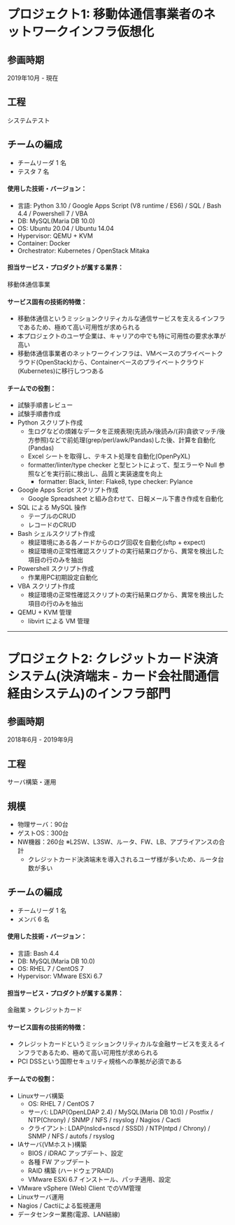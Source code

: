 # プロジェクト1: 移動体通信事業者のネットワークインフラ仮想化

## 参画時期

2019年10月 - 現在

## 工程

システムテスト

## チームの編成

- チームリーダ 1 名
- テスタ 7 名

<!-- ## チームの特徴・課題（100~200 文字程度） -->

#### 使用した技術・バージョン：

- 言語: Python 3.10 / Google Apps Script (V8 runtime / ES6) / SQL / Bash 4.4 / Powershell 7 / VBA
- DB: MySQL(Maria DB 10.0)
- OS: Ubuntu 20.04 / Ubuntu 14.04
- Hypervisor: QEMU + KVM
- Container: Docker
- Orchestrator: Kubernetes / OpenStack Mitaka

#### 担当サービス・プロダクトが属する業界：

移動体通信事業

#### サービス固有の技術的特徴：

- 移動体通信というミッションクリティカルな通信サービスを支えるインフラであるため、極めて高い可用性が求められる
- 本プロジェクトのユーザ企業は、キャリアの中でも特に可用性の要求水準が高い
- 移動体通信事業者のネットワークインフラは、VMベースのプライベートクラウド(OpenStack)から、Containerベースのプライベートクラウド(Kubernetes)に移行しつつある

#### チームでの役割：

- 試験手順書レビュー
- 試験手順書作成
- Python スクリプト作成
  - 生ログなどの煩雑なデータを正規表現(先読み/後読み/(非)貪欲マッチ/後方参照)などで前処理(grep/perl/awk/Pandas)した後、計算を自動化(Pandas)
  - Excel シートを取得し、テキスト処理を自動化(OpenPyXL)
  - formatter/linter/type checker と型ヒントによって、型エラーや Null 参照などを実行前に検出し、品質と実装速度を向上
    - formatter: Black, linter: Flake8, type checker: Pylance
- Google Apps Script スクリプト作成
  - Google Spreadsheet と組み合わせて、日報メール下書き作成を自動化
- SQL による MySQL 操作
  - テーブルのCRUD
  - レコードのCRUD
- Bash シェルスクリプト作成
  - 検証環境にある各ノードからのログ回収を自動化(sftp + expect)
  - 検証環境の正常性確認スクリプトの実行結果ログから、異常を検出した項目の行のみを抽出
- Powershell スクリプト作成
  - 作業用PC初期設定自動化
- VBA スクリプト作成
  - 検証環境の正常性確認スクリプトの実行結果ログから、異常を検出した項目の行のみを抽出
- QEMU + KVM 管理
  - libvirt による VM 管理

<!-- ## チームの課題と自身が工夫したこと（80~200 文字程度）

- 〜という課題が常態化していたため、XXX を導入した
- 〜という課題に対して、XXX を提案し、チームに波及させた

## 成果（数値 or 表彰 or 誰に喜んでもらったか等 80 文字程度）

- 〜におけるコストを XX％削減することができた
- 〜に貢献した結果、メンバーから XXX というコメントをいただいた -->

---

# プロジェクト2: クレジットカード決済システム(決済端末 - カード会社間通信経由システム)のインフラ部門

## 参画時期

2018年6月 - 2019年9月

## 工程

サーバ構築・運用

## 規模

- 物理サーバ：90台
- ゲストOS：300台
- NW機器：260台 ※L2SW、L3SW、ルータ、FW、LB、アプライアンスの合計
  - クレジットカード決済端末を導入されるユーザ様が多いため、ルータ台数が多い

## チームの編成

- チームリーダ 1 名
- メンバ 6 名

<!-- ## チームの特徴・課題（100~200 文字程度） -->

#### 使用した技術・バージョン：

- 言語: Bash 4.4
- DB: MySQL(Maria DB 10.0)
- OS: RHEL 7 / CentOS 7
- Hypervisor: VMware ESXi 6.7

#### 担当サービス・プロダクトが属する業界：

金融業 > クレジットカード

#### サービス固有の技術的特徴：

- クレジットカードというミッションクリティカルな金融サービスを支えるインフラであるため、極めて高い可用性が求められる
- PCI DSSという国際セキュリティ規格への準拠が必須である

#### チームでの役割：

- Linuxサーバ構築
  - OS: RHEL 7 / CentOS 7
  - サーバ: LDAP(OpenLDAP 2.4) / MySQL(Maria DB 10.0) / Postfix / NTP(Chrony) / SNMP / NFS / rsyslog / Nagios / Cacti
  - クライアント: LDAP(nslcd+nscd / SSSD) / NTP(ntpd / Chrony) / SNMP / NFS / autofs / rsyslog
- IAサーバ(VMホスト)構築
  - BIOS / iDRAC アップデート、設定
  - 各種 FW アップデート
  - RAID 構築 (ハードウェアRAID)
  - VMware ESXi 6.7 インストール、パッチ適用、設定
- VMware vSphere (Web) Client でのVM管理
- Linuxサーバ運用
- Nagios / Cactiによる監視運用
- データセンター業務(電源、LAN結線)

<!-- ## チームの課題と自身が工夫したこと（80~200 文字程度）

- 〜という課題が常態化していたため、XXX を導入した
- 〜という課題に対して、XXX を提案し、チームに波及させた

## 成果（数値 or 表彰 or 誰に喜んでもらったか等 80 文字程度）

- 〜におけるコストを XX％削減することができた
- 〜に貢献した結果、メンバーから XXX というコメントをいただいた -->
